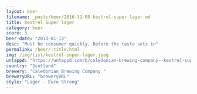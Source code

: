 ```yaml
---
layout: beer
filename: _posts/beer/2016-11-09-kestrel-super-lager.md
title: Kestrel Super lager
category: beer
score: 3
beer-date: "2013-01-13"
desc: "Must be consumer quickly. Before the taste sets in"
permalink: /beer/:title.html
img: /img/list/kestrel-super-lager.jpeg
untappd: "https://untappd.com/b/caledonian-brewing-company--kestrel-super-premium/1572472"
country: "Scotland"
brewery: "Caledonian Brewing Company "
breweryURL: "breweryURL"
style: "Lager - Euro Strong"
---
```

